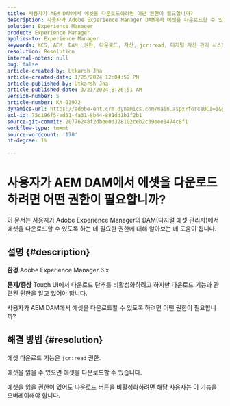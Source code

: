 ```yaml
---
title: 사용자가 AEM DAM에서 에셋을 다운로드하려면 어떤 권한이 필요합니까?
description: 사용자가 Adobe Experience Manager DAM에서 에셋을 다운로드할 수 있도록 하는 데 필요한 권한에 대해 알아봅니다.
solution: Experience Manager
product: Experience Manager
applies-to: Experience Manager
keywords: KCS, AEM, DAM, 권한, 다운로드, 자산, jcr:read, 디지털 자산 관리 시스템
resolution: Resolution
internal-notes: null
bug: false
article-created-by: Utkarsh Jha
article-created-date: 1/25/2024 12:04:52 PM
article-published-by: Utkarsh Jha
article-published-date: 3/21/2024 8:26:51 AM
version-number: 5
article-number: KA-03972
dynamics-url: https://adobe-ent.crm.dynamics.com/main.aspx?forceUCI=1&pagetype=entityrecord&etn=knowledgearticle&id=ecedb8ef-79bb-ee11-a569-6045bd0065b6
exl-id: 75c196f5-ad51-4a31-8b44-881dd1b1f2b1
source-git-commit: 20776248f2dbee0d328102ceb2c39eee1474c8f1
workflow-type: tm+mt
source-wordcount: '170'
ht-degree: 1%

---
```


# 사용자가 AEM DAM에서 에셋을 다운로드하려면 어떤 권한이 필요합니까?


이 문서는 사용자가 Adobe Experience Manager의 DAM(디지털 에셋 관리자)에서 에셋을 다운로드할 수 있도록 하는 데 필요한 권한에 대해 알아보는 데 도움이 됩니다.

## 설명 {#description}


<b>환경</b>
Adobe Experience Manager 6.x

<b>문제/증상</b>
Touch UI에서 다운로드 단추를 비활성화하려고 하지만 다운로드 기능과 관련된 권한을 알고 있어야 합니다.

사용자가 AEM DAM에서 에셋을 다운로드할 수 있도록 하려면 어떤 권한이 필요합니까?


## 해결 방법 {#resolution}


에셋 다운로드 기능은 `jcr:read` 권한.

에셋을 읽을 수 있으면 에셋을 다운로드할 수 있습니다.

에셋을 읽을 권한이 있어도 다운로드 버튼을 비활성화하려면 해당 사용자는 이 기능을 오버레이해야 합니다.
